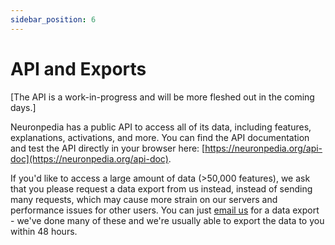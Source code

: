 ```yaml
---
sidebar_position: 6
---
```


# API and Exports

[The API is a work-in-progress and will be more fleshed out in the coming days.]

Neuronpedia has a public API to access all of its data, including features, explanations, activations, and more. You can find the API documentation and test the API directly in your browser here: [https://neuronpedia.org/api-doc](https://neuronpedia.org/api-doc).

If you'd like to access a large amount of data (>50,000 features), we ask that you please request a data export from us instead, instead of sending many requests, which may cause more strain on our servers and performance issues for other users. You can just [email us](mailto:support@neuronpedia.org) for a data export - we've done many of these and we're usually able to export the data to you within 48 hours.
